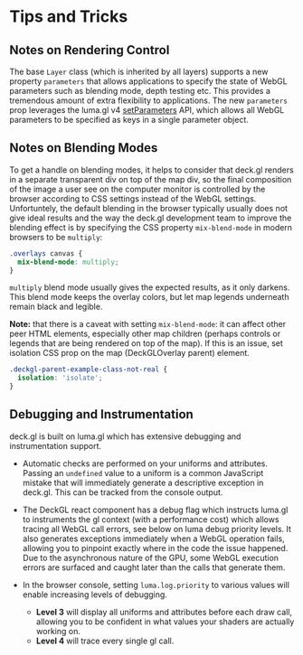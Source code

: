 # Tips and Tricks

## Notes on Rendering Control

The base `Layer` class (which is inherited by all layers) supports a new property `parameters` that allows applications to specify the state of WebGL parameters such as blending mode, depth testing etc. This provides a tremendous amount of extra flexibility to applications. The new `parameters` prop leverages the luma.gl v4 [setParameters](http://uber.github.io/luma.gl/#/documentation/api-reference/get-parameter) API, which allows all WebGL parameters to be specified as keys in a single parameter object.


## Notes on Blending Modes

To get a handle on blending modes, it helps to consider that deck.gl
renders in a separate transparent div on top of the map div,
so the final composition of the image a user see on the computer monitor is
controlled by the browser according to CSS settings instead of the WebGL
settings. Unfortuntely, the default blending in the browser typically usually
does not give ideal results and the way the deck.gl development team to improve
the blending effect is by specifying the CSS property `mix-blend-mode`
in modern browsers to be `multiply`:

```css
.overlays canvas {
  mix-blend-mode: multiply;
}
```

`multiply` blend mode usually gives the expected results, as it only darkens.
This blend mode keeps the overlay colors, but let map legends underneath
remain black and legible.

**Note:** that there is a caveat with setting `mix-blend-mode`:
it can affect other peer HTML elements, especially other map children (perhaps
controls or legends that are being rendered on top of the map).
If this is an issue, set isolation CSS prop on the map (DeckGLOverlay parent)
element.

```css
.deckgl-parent-example-class-not-real {
  isolation: 'isolate';
}
```

## Debugging and Instrumentation

deck.gl is built on luma.gl which has extensive debugging and instrumentation
support.

* Automatic checks are performed on your uniforms and attributes.
  Passing an `undefined` value to a uniform is a common JavaScript mistake that
  will immediately generate a descriptive exception in deck.gl. This can be tracked
  from the console output.

* The DeckGL react component has a debug flag which instructs luma.gl
  to instruments the gl context (with a performance cost) which allows
  tracing all WebGL call errors, see below on luma debug priority levels.
  It also generates exceptions immediately when a WebGL operation fails,
  allowing you to pinpoint exactly where in the code the issue
  happened. Due to the asynchronous nature of the GPU, some WebGL execution
  errors are surfaced and caught later than the calls that generate them.

* In the browser console, setting `luma.log.priority` to various values will
  enable increasing levels of debugging.
  + **Level 3** will display all uniforms and attributes before each draw
      call, allowing you to be confident in what values your shaders are
      actually working on.
  + **Level 4** will trace every single gl call.
